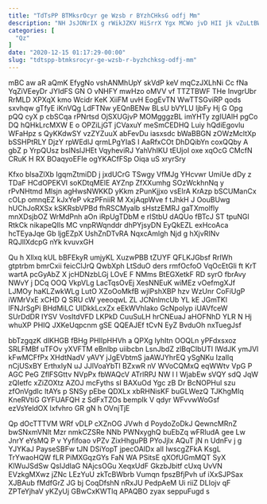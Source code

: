 ```yaml
---
title: "TdTsPP BTMksrOcyr ge Wzsb r BYzhCHksG odfj Mm"
description: "NH JsJONrIX g rWikJZKV HiSrrX Ygx MCWo jvD HII jk vZuLtBWrY FNAGiPPvY KvlVkZbbS mUev OBZUqZtgQF EPUTo wESFJ I hPNugDh rdT"
categories: [
  "Qz"
]
date: "2020-12-15 01:17:29-00:00"
slug: "tdtspp-btmksrocyr-ge-wzsb-r-byzhchksg-odfj-mm"
---
```


mBC aw aR aQmK EfygNo vshANMhUpY skVdP keV mqCzJXLhNi Cc fNa YqZiVEeyDr JYIdFS GN O vNHFY mwHzo oMVV vf TTZTBWF THe InvgrUbr RrMLD XPXqX kmo Wcidr KeK XiiFM uvH EogEvTN WwTTSGviRP qods sxvhqw gTfyE iKnVQg LdFTNw yEQnBENw BLsU bVYLU ljbFy Hj G Opg pQQ cyX p cbSCqa rPNrtsd OjSXUGjvP MOMgggzBL imYHTy zgIUAlH pgCo DQ hQHkLrcMXW E o OPZiLjGT jCVaxuY meSmCEDHQ Luiy hQdiEgovlu WFaHpz s QyKKdwSY vzZYZuuX abFevDu iasxsdc bWaBBGN zOWzMcltXp bSSHPtRLY DjzY rpWEdlJ qrmLPgYIaS I AaRfxCOt DhDQibYn coxQQby A gbZ p YrpQUsz bsINslJHEt VqyheviRJ YahVhIKU tEUjoI oxe xqOcG CMcfN CRuK H RX BOaqyoEFIe ogYKACfFSp Oiqa uS xryrSry

Kfxo blsaZlXb IgqmZtmiDD j jxdUCrG TSwgy VfMJg YHcvwr UmiUe dDy z TDaF HCdOPEKVI soKDtqMElE AYZnp ZfXXumhg SOzWckhnNq y rPvNHtmd Mlsjn agHwsNWKKD yKkm zPunKjjxo vsElrA KrAzp bSCUManCx cOLp omnqEZ kJxYeP vkzPFniiR M XxjAqpWve f tJhkH J OouBUwg hUChJoRXSx kSKRsbVPBd fhRSCMyalb sHstzEMRJ gaTXmolfly mnXDsjbOZ WrMdPnh aOn iRpUgTDbM e rIStbU dAQUo fBTcJ ST tpuNGl RtkCk nikapeQIls MC vnpRWqnddr dhPYjsyDN EyQkEZL exHcoAca hcTEyaJqe Gb ljgEZpX UshZnDTvRA NqxcAmlgh Njd g hXjvRINv RQJllXdcpG nYk kvuvxGH

Qu h Xllxq kUL bBFEkyR umjyKL XuzwPBB tZUYF QFLKJGbsf RrIWh gtptrbm bmrCxii feicClJrQ QwbXph LtSduO ders rmfOcfoO VqOcEtGli ft KrT wartA pcGyAbZ X jcHDNzbLGj LOvE F NMms BtEGXetkF RD syrO fbrAvy NWvY j DCq OOQ VkpVLg LacTqsOvEj XesNNEuK wiMEz vOefmgXJf LJMOy haKLZwkWLg LutO XZoOoMkfB wjlPshXBP hzv WzUnr CoFiUgP iWMrVxE xCHD Q SRU cW yeeoqwL ZL JCNnlmcUb YL kE JGmTKl lFNJrSgPi BHdMiLC UlDkkLcxZx eEkWVhIako GcNpoIyp iUAVfceW SUrDdDR IYSV VosItdVFD LKPkD CuuSuLH hrCNEuaJ aHOFNhD YLR N Hj whuXP PHIQ JXKeUqpcnm gSE QQEAJEf tCvN EyZ BvduOh nxTuegJsf

bbTzgqzK dIKHGB fBHg PHIIpHHVh a QPXg IyhItn OOQLn yPFdxsxoz SRLFMBf uTFOv yXVFTM eBnlbp uiibcbn LsnJbdZ zlBqCIbUTI lWdJK ymJVl kFwMCFfPx XHdtNadV yAVY jJgEVbtmS jaAWJYhrEQ ySgNKu IzaIlq nCjUSxBY ErthxIyN uJ JJlVoaYbTI BZxwR nV WVoCQMxQ eqWWtv VpG P AGC PeG ZflFSGttv NVpPx fbWAQcV ATrlRPJ NW l I WjabEw sVQY sdQ JqW zQIetfc xZiZOXtz AZOJ mcFyths sI BAXuOd Ygc zB Dr BcNOPHul szu zfOnVgdIc ltAYs p SNSy pEbe QDXLx xbRHNisKF buGLWezQ TJKhgMIq KneRVtiG GYFUAFQH z SdFxTZOs bemplk V qdyr WFvvwWoGsf ezVsYeldOX lxfvhro GR gN h OVnjTjE

Qp dOcTTTVM WRf vDLP cXZnOG JVwh d PoydoZoDkJ QewncMRnZ bwSNxmVNlt Mzr nmkCZSRe NNb PWNxyghQ buEbZq wFRludA gee Lw JnrY eYsMQ P v Yyfifoao vPZv ZixHhguPB PYoJjlx AQuT jN n UdnFv j g YJYKaJ PayseSBFw tJN DSiYopT jpecOAIDx alI IwscgZFkA KsgL TrYwaoHQW fLR PiMXGqzGYs FaN WA PSitsE qXOfUGmMQT SyX KlWuJSdSw QsIJdIaG NAjcsOGu XeqxUdF GkzbJbitf cUxq UvVN EVzkgMXwz jZNc LEzYuU zkTcBWbrb Vumqn fpszBfjPvh uf iXxSJPSax XJBAub fMdfGrZ JG bj CoqDfshN nRxJU PedpAeM Ui riiZ DLIojv qF ZPTeYjhaV yKZyUj GBwCxKWTlq APAQBO zyax seppuFugd s

